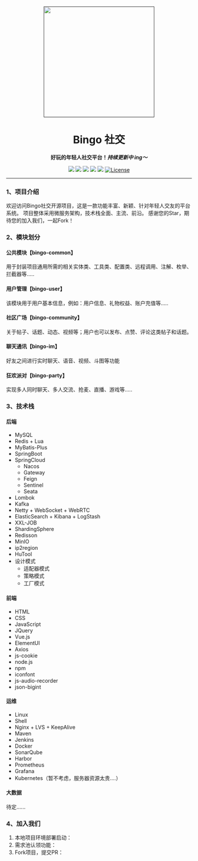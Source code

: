 <p align="center">
    <a href="" target="_blank">
      <img src="" width="300" />
    </a>
</p>

<h1 align="center">Bingo 社交</h1>
<p align="center"><strong>好玩的年轻人社交平台！<em>持续更新中 ing～</em></strong></p>

<div align="center">
    <a href="#"><img src="https://img.shields.io/badge/公众号-程序员阿斌-blue.svg?style=plasticr"></a>
    <a href="#"><img src="https://img.shields.io/badge/交流群-加入开发-green.svg?style=plasticr"></a>
    <a href="https://github.com/zongzibinbin/MallChat"><img src="https://img.shields.io/badge/github-项目地址-yellow.svg?style=plasticr"></a>
    <a href="https://gitee.com/zhongzhibinbin/MallChat"><img src="https://img.shields.io/badge/码云-项目地址-orange.svg?style=plasticr"></a>
    <a href="https://github.com/Evansy/MallChatWeb"><img src="https://img.shields.io/badge/前端-项目地址-blueviolet.svg?style=plasticr"></a>
    <a href="https://github.com/zongzibinbin/MallChat/stargazers" target="_blank">
        <img alt="License" src="https://img.shields.io/github/stars/zongzibinbin/MallChat.svg?style=social">
    </a>
</div>

---

### 1、项目介绍

欢迎访问Bingo社交开源项目，这是一款功能丰富、新颖、针对年轻人交友的平台系统。 项目整体采用微服务架构，技术栈全面、主流、前沿。
感谢您的Star，期待您的加入我们，一起Fork！

### 2、模块划分

#### 公共模块【bingo-common】

用于封装项目通用所需的相关实体类、工具类、配置类、远程调用、注解、枚举、拦截器等.....

#### 用户管理【bingo-user】

该模块用于用户基本信息，例如：用户信息、礼物权益、账户充值等.....

#### 社区广场【bingo-community】

关于帖子、话题、动态、视频等；用户也可以发布、点赞、评论这类帖子和话题。

#### 聊天通讯【bingo-im】

好友之间进行实时聊天、语音、视频、斗图等功能

#### 狂欢派对【bingo-party】

实现多人同时聊天、多人交流、抢麦、直播、游戏等.....

### 3、技术栈

#### 后端

- MySQL
- Redis + Lua
- MyBatis-Plus
- SpringBoot
- SpringCloud
    - Nacos
    - Gateway
    - Feign
    - Sentinel
    - Seata
- Lombok
- Kafka
- Netty + WebSocket + WebRTC
- ElasticSearch + Kibana + LogStash
- XXL-JOB
- ShardingSphere
- Redisson
- MinIO
- ip2region
- HuTool
- 设计模式
    - 适配器模式
    - 策略模式
    - 工厂模式

#### 前端

- HTML
- CSS
- JavaScript
- JQuery
- Vue.js
- ElementUI
- Axios
- js-cookie
- node.js
- npm
- iconfont
- js-audio-recorder
- json-bigint

#### 运维

- Linux
- Shell
- Nginx + LVS + KeepAlive
- Maven
- Jenkins
- Docker
- SonarQube
- Harbor
- Prometheus
- Grafana
- Kubernetes（暂不考虑，服务器资源太贵....）

#### 大数据

待定......

### 4、加入我们

1. 本地项目环境部署启动：
2. 需求池认领功能：
3. Fork项目，提交PR：


